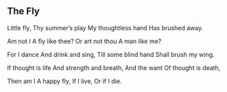 ## The Fly

Little fly,
Thy summer’s play
My thoughtless hand
Has brushed away.

Am not I
A fly like thee?
Or art not thou
A man like me?

For I dance
And drink and sing,
Till some blind hand
Shall brush my wing.

If thought is life
And strength and breath,
And the want
Of thought is death,

Then am I
A happy fly,
If I live,
Or if I die.